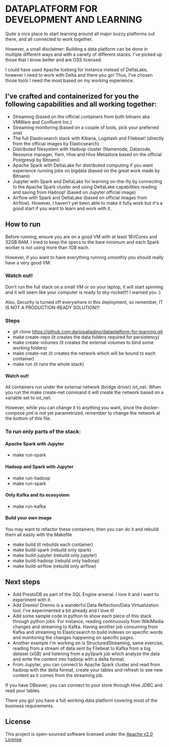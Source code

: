 # DATAPLATFORM FOR DEVELOPMENT AND LEARNING
Quite a nice place to start learning around all major buzzy platforms out there, and all connected to work together.

However, a small disclaimer: Building a data platform can be done in multiple different ways and with a variety of different stacks. I've picked up those that I know better and are OSS licensed. 

I could have used Apache Iceberg for instance instead of DeltaLake, however I need to work with Delta and there you go! Thus, I've chosen those tools I need the most based on my working experience. 

## I've crafted and containerized for you the following capabilities and all working together:
- Streaming (based on the official containers from both bitnami aka VMWare and Confluent Inc.)
- Streaming monitoring (based on a couple of tools, pick your preferred one)
- The full Elasticsearch stack with Kibana, Logstash and Filebeat! (directly from the official images by Elasticsearch)
- Distributed filesystem with Hadoop cluster (Namenode, Datanode, Resource manager, Yarn, Hive and Hive Metastore based on the official Postgresql by Bitnami)
- Apache Spark with DeltaLake for distributed computing if you want experience running jobs on bigdata (based on the great work made by Bitnami)
- Jupyter with Spark and DeltaLake for learning on-the-fly by connecting to the Apache Spark cluster and using DeltaLake capabilities reading and saving from Hadoop! (based on Jupyter official image)
- Airflow with Spark and DeltaLake (based on official images from Airflow). However, I haven't yet been able to make it fully work but it's a good start if you want to learn and work with it.

## How to run
Before running, ensure you are on a good VM with at least 16VCores and 32GB RAM. I tried to keep the specs to the bare minimum and each Spark worker is not using more than 1GB each. 

However, if you want to have everything running smoothly you should really have a very good VM.

### Watch out! 
Don't run the full stack on a small VM or on your laptop, it will start spinning and it will seem like your computer is ready to sky-rocket!!! I warned you :)

Also, Security is turned off everywhere in this deployment, so remember, IT IS NOT A PRODUCTION-READY SOLUTION!!!

### Steps
- git clone https://github.com:dariopalladino/dataplatform-for-learning.git
- make create-repo (it creates the data folders required for persistency)
- make create-volumes (it creates the external volumes to bind some working folders)
- make create-net (it creates the network which will be bound to each container)
- make run (it runs the whole stack)

#### Watch out!
All containers run under the external network (bridge driver) iot_net. When you run the make create-net command it will create the network based on a variable set to iot_net. 

However, while you can change it to anything you want, since the docker-compose.yml is not yet parametrized, remember to change the network at the bottom of this file.

### To run only parts of the stack:
#### Apache Spark with Jupyter
- make run-spark

#### Hadoop and Spark with Jupyter
- make run-hadoop
- make run-spark

#### Only Kafka and its ecosystem
- make run-kafka

#### Build your own image
You may want to refactor these containers, then you can do it and rebuild them all easily with the Makefile
- make build (it rebuilds each container)
- make build-spark (rebuild only spark)
- make build-jupyter (rebuild only jupyter)
- make build-hadoop (rebuild only hadoop)
- make build-airflow (rebuild only airflow)

## Next steps
- Add PrestoDB as part of the SQL Engine arsenal. I love it and I want to experiment with it. 
- Add Dremio! Dremio is a wanderful Data Reflection/Data Virtualization tool. I've experimented a bit already and I love it!
- Add some sample code in python to show each piece of this stack through python jobs. For instance, reading continuously from WikiMedia changes and streaming to Kafka. Having another job consuming from Kafka and streaming to Elasticsearch to build indexes on specific words and monitoring the changes happening on specific pages. 
- Another example I'm working on is StructuredStreaming, same exercise, reading from a stream of data sent by Filebeat to Kafka from a big dataset (xGB) and listening from a pySpark job which analyze the data and write the content into hadoop with a delta format.
- From Jupyter, you can connect to Apache Spark cluster and read from hadoop with the delta format, create your tables and refresh to see new content as it comes from the streaming job.

If you have DBeaver, you can connect to your store through Hive JDBC and read your tables.

There you go! you have a full working data platform covering most of the business requirements. 

## License
This project is open-sourced software licensed under the [Apache v2.0 License](LICENSE.txt)